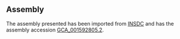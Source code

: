 
Assembly
--------

The assembly presented has been imported from 
[INSDC](http://www.insdc.org) and has the assembly accession
[GCA\_001592805.2](http://www.ebi.ac.uk/ena/data/view/GCA_001592805.2).

